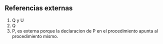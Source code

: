 ## Referencias externas

1. Q y U
2. Q
3. P, es externa porque la declaracion de P en el procedimiento apunta al procedimiento mismo.